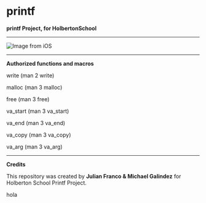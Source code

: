 # printf
**printf Project, for HolbertonSchool**
___
![Image from iOS](https://user-images.githubusercontent.com/60362631/76689343-f3888680-6602-11ea-81f2-4f1172d418f7.jpg)

___

**Authorized functions and macros**

write (man 2 write)

malloc (man 3 malloc)

free (man 3 free)

va_start (man 3 va_start)

va_end (man 3 va_end)

va_copy (man 3 va_copy)

va_arg (man 3 va_arg)
____

**Credits**

This repository was created by **Julian Franco & Michael Galindez** for Holberton School Printf Project.

hola